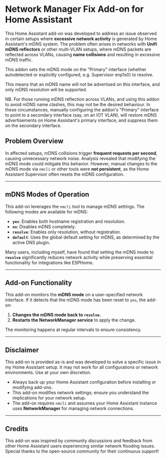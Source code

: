 # Network Manager Fix Add-on for Home Assistant

This Home Assistant add-on was developed to address an issue observed in certain setups where **excessive network activity** is generated by Home Assistant's mDNS system. The problem often arises in networks with **Unifi mDNS reflectors** or other multi-VLAN setups, where mDNS packets are reflected across VLANs, causing **name collisions** and resulting in excessive mDNS traffic.

This addon sets the mDNS mode on the "Primary" interface (whether autodetected or explicitly configured, e.g. Supervisor enp1s0) to resolve.

This means that an mDNS name will not be advertised on this interface, and only mDNS resolution will be supported.

NB. For those running mDNS reflection across VLANs, and using this addon to avoid mDNS name clashes, this may not be the desired behaviour. In these circumstances, manually configuring the addon's "Primary" interface to point to a secondary interface (say, on an IOT VLAN), will restore mDNS advertisements on Home Assistant's primary interface, and suppress them on the secondary interface.

## Problem Overview

In affected setups, mDNS collisions trigger **frequent requests per second**, causing unnecessary network noise. Analysis revealed that modifying the mDNS mode could mitigate this behavior. However, manual changes to the mDNS mode via `nmcli` or other tools were **not persistent**, as the Home Assistant Supervisor often resets the mDNS configuration.


---

## mDNS Modes of Operation

This add-on leverages the `nmcli` tool to manage mDNS settings. The following modes are available for mDNS:

- **`yes`**: Enables both hostname registration and resolution.
- **`no`**: Disables mDNS completely.
- **`resolve`**: Enables only resolution, without registration.
- **`default`**: Uses the global default setting for mDNS, as determined by the active DNS plugin.

Many users, including myself, have found that setting the mDNS mode to **`resolve`** significantly reduces network activity while preserving essential functionality for integrations like ESPHome.

---

## Add-on Functionality

This add-on monitors the **mDNS mode** on a user-specified network interface. If it detects that the mDNS mode has been reset to `yes`, the add-on:

1. **Changes the mDNS mode back to `resolve`.**
2. **Restarts the NetworkManager service** to apply the change.

The monitoring happens at regular intervals to ensure consistency.

---

## Disclaimer

This add-on is provided as-is and was developed to solve a specific issue in my Home Assistant setup. It may not work for all configurations or network environments. Use at your own discretion.

- Always back up your Home Assistant configuration before installing or modifying add-ons.
- This add-on modifies network settings; ensure you understand the implications for your network setup.
- The add-on requires `nmcli` and assumes your Home Assistant instance uses **NetworkManager** for managing network connections.

---

## Credits

This add-on was inspired by community discussions and feedback from other Home Assistant users experiencing similar network flooding issues. Special thanks to the open-source community for their continuous support!
